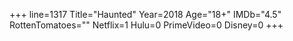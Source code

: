 +++
line=1317
Title="Haunted"
Year=2018
Age="18+"
IMDb="4.5"
RottenTomatoes=""
Netflix=1
Hulu=0
PrimeVideo=0
Disney=0
+++

